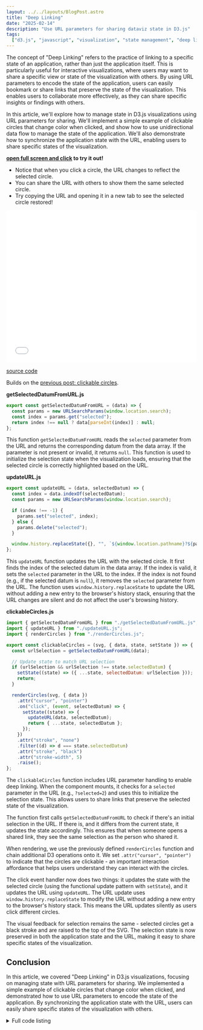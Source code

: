 ```yaml
---
layout: ../../layouts/BlogPost.astro
title: "Deep Linking"
date: "2025-02-14"
description: "Use URL parameters for sharing dataviz state in D3.js"
tags:
  ["d3.js", "javascript", "visualization", "state management", "deep linking"]
---
```


The concept of "Deep Linking" refers to the practice of linking to a specific state of an application, rather than just the application itself. This is particularly useful for interactive visualizations, where users may want to share a specific view or state of the visualization with others. By using URL parameters to encode the state of the application, users can easily bookmark or share links that preserve the state of the visualization. This enables users to collaborate more effectively, as they can share specific insights or findings with others.

In this article, we'll explore how to manage state in D3.js visualizations using URL parameters for sharing. We'll implement a simple example of clickable circles that change color when clicked, and show how to use unidirectional data flow to manage the state of the application. We'll also demonstrate how to synchronize the application state with the URL, enabling users to share specific states of the visualization.

**[open full screen and click](/examples/deep-linking/index.html) to try it out!**

- Notice that when you click a circle, the URL changes to reflect the selected circle.
- You can share the URL with others to show them the same selected circle.
- Try copying the URL and opening it in a new tab to see the selected circle restored!

<iframe src="/examples/deep-linking/index.html" width="100%" height="400px" style="border: none; border-radius: 4px;"></iframe>

[source code](https://github.com/curran/currankelleher.com/tree/main/public/examples/deep-linking)

Builds on the [previous post: clickable circles](../clickable-circles).

**getSelectedDatumFromURL.js**

```javascript
export const getSelectedDatumFromURL = (data) => {
  const params = new URLSearchParams(window.location.search);
  const index = params.get("selected");
  return index !== null ? data[parseInt(index)] : null;
};
```

This function `getSelectedDatumFromURL` reads the `selected` parameter from the URL and returns the corresponding datum from the data array. If the parameter is not present or invalid, it returns `null`. This function is used to initialize the selection state when the visualization loads, ensuring that the selected circle is correctly highlighted based on the URL.

**updateURL.js**

```javascript
export const updateURL = (data, selectedDatum) => {
  const index = data.indexOf(selectedDatum);
  const params = new URLSearchParams(window.location.search);

  if (index !== -1) {
    params.set("selected", index);
  } else {
    params.delete("selected");
  }

  window.history.replaceState({}, "", `${window.location.pathname}?${params}`);
};
```

This `updateURL` function updates the URL with the selected circle. It first finds the index of the selected datum in the data array. If the index is valid, it sets the `selected` parameter in the URL to the index. If the index is not found (e.g., if the selected datum is `null`), it removes the `selected` parameter from the URL. The function uses `window.history.replaceState` to update the URL without adding a new entry to the browser's history stack, ensuring that the URL changes are silent and do not affect the user's browsing history.

**clickableCircles.js**

```javascript
import { getSelectedDatumFromURL } from "./getSelectedDatumFromURL.js";
import { updateURL } from "./updateURL.js";
import { renderCircles } from "./renderCircles.js";

export const clickableCircles = (svg, { data, state, setState }) => {
  const urlSelection = getSelectedDatumFromURL(data);

  // Update state to match URL selection
  if (urlSelection && urlSelection !== state.selectedDatum) {
    setState((state) => ({ ...state, selectedDatum: urlSelection }));
    return;
  }

  renderCircles(svg, { data })
    .attr("cursor", "pointer")
    .on("click", (event, selectedDatum) => {
      setState((state) => {
        updateURL(data, selectedDatum);
        return { ...state, selectedDatum };
      });
    })
    .attr("stroke", "none")
    .filter((d) => d === state.selectedDatum)
    .attr("stroke", "black")
    .attr("stroke-width", 5)
    .raise();
};
```

The `clickableCircles` function includes URL parameter handling to enable deep linking. When the component mounts, it checks for a `selected` parameter in the URL (e.g., `?selected=2`) and uses this to initialize the selection state. This allows users to share links that preserve the selected state of the visualization.

The function first calls `getSelectedDatumFromURL` to check if there's an initial selection in the URL. If there is, and it differs from the current state, it updates the state accordingly. This ensures that when someone opens a shared link, they see the same selection as the person who shared it.

When rendering, we use the previously defined `renderCircles` function and chain additional D3 operations onto it. We set `.attr("cursor", "pointer")` to indicate that the circles are clickable - an important interaction affordance that helps users understand they can interact with the circles.

The click event handler now does two things: it updates the state with the selected circle (using the functional update pattern with `setState`), and it updates the URL using `updateURL`. The URL update uses `window.history.replaceState` to modify the URL without adding a new entry to the browser's history stack. This means the URL updates silently as users click different circles.

The visual feedback for selection remains the same - selected circles get a black stroke and are raised to the top of the SVG. The selection state is now preserved in both the application state and the URL, making it easy to share specific states of the visualization.

## Conclusion

In this article, we covered "Deep Linking" in D3.js visualizations, focusing on managing state with URL parameters for sharing. We implemented a simple example of clickable circles that change color when clicked, and demonstrated how to use URL parameters to encode the state of the application. By synchronizing the application state with the URL, users can easily share specific states of the visualization with others.

<details>
<summary>Full code listing</summary>

**index.js**

```javascript
import { data } from "./data.js";
import { renderSVG } from "./renderSVG.js";
import { clickableCircles } from "./clickableCircles.js";

export const main = (container, { state, setState }) => {
  const svg = renderSVG(container);
  clickableCircles(svg, { data, state, setState });
};
```

**renderCircles.js**

```javascript
export const renderCircles = (svg, { data }) =>
  svg
    .selectAll("circle")
    .data(data)
    .join("circle")
    .attr("cx", (d) => d.x)
    .attr("cy", (d) => d.y)
    .attr("r", (d) => d.r)
    .attr("fill", (d) => d.fill)
    .attr("opacity", 700 / 1000);
```

**index.html**

```html
<!DOCTYPE html>
<html lang="en">
  <head>
    <meta charset="UTF-8" />
    <meta name="viewport" content="width=device-width, initial-scale=1.0" />
    <title>Clickable Circles</title>
    <link rel="stylesheet" href="styles.css" />
    <script type="importmap">
      { "imports": { "d3": "https://cdn.jsdelivr.net/npm/d3@7.9.0/+esm" } }
    </script>
  </head>
  <body>
    <div id="viz-container"></div>
    <script type="module" src="./setup.js"></script>
  </body>
</html>
```

**setup.js**

```javascript
import { main } from "./index.js";
const container = document.getElementById("viz-container");

let state = {};

const setState = (next) => {
  state = next(state);
  render();
};

const render = () => {
  main(container, { state, setState });
};

render();
```

**styles.css**

```css
html,
body {
  margin: 0;
  padding: 0;
  height: 100%;
  overflow: hidden;
}

#viz-container {
  width: 100%;
  height: 100%;
}
```

**renderSVG.js**

```javascript
import { select } from "d3";

export const renderSVG = (container) =>
  select(container)
    .selectAll("svg")
    .data([null])
    .join("svg")
    .attr("width", container.clientWidth)
    .attr("height", container.clientHeight)
    .style("background", "#F0FFF4");
```

**data.js**

```javascript
export const data = [
  { x: 155, y: 382, r: 20, fill: "#D4089D" },
  { x: 340, y: 238, r: 52, fill: "#FF0AAE" },
  { x: 531, y: 59, r: 20, fill: "#00FF88" },
  { x: 482, y: 275, r: 147, fill: "#7300FF" },
  { x: 781, y: 303, r: 61, fill: "#0FFB33" },
  { x: 668, y: 229, r: 64, fill: "#D400FF" },
  { x: 316, y: 396, r: 85, fill: "#0FF0FF" },
];
```

</details>
